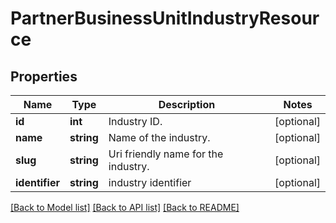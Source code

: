 # PartnerBusinessUnitIndustryResource

## Properties
Name | Type | Description | Notes
------------ | ------------- | ------------- | -------------
**id** | **int** | Industry ID. | [optional] 
**name** | **string** | Name of the industry. | [optional] 
**slug** | **string** | Uri friendly name for the industry. | [optional] 
**identifier** | **string** | industry identifier | [optional] 

[[Back to Model list]](../README.md#documentation-for-models) [[Back to API list]](../README.md#documentation-for-api-endpoints) [[Back to README]](../README.md)


